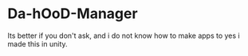 # Da-hOoD-Manager
Its better if you don't ask, and i do not know how to make apps to yes i made this in unity.
